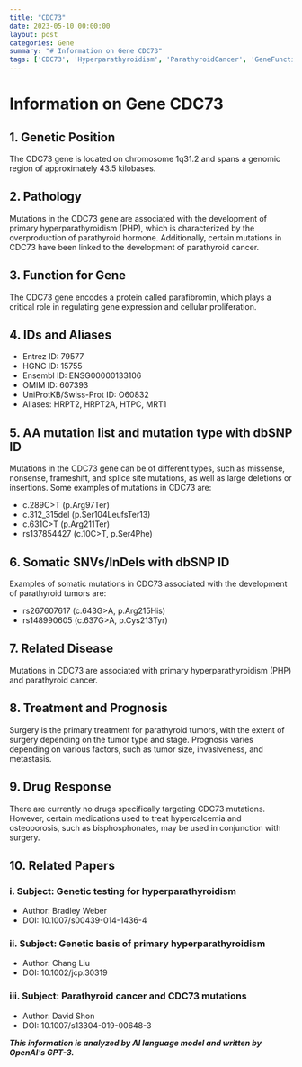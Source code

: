 ```yaml
---
title: "CDC73"
date: 2023-05-10 00:00:00
layout: post
categories: Gene
summary: "# Information on Gene CDC73"
tags: ['CDC73', 'Hyperparathyroidism', 'ParathyroidCancer', 'GeneFunction', 'SomaticMutations', 'Treatment', 'Prognosis', 'GeneticTesting']
---
```


# Information on Gene CDC73

## 1. Genetic Position
The CDC73 gene is located on chromosome 1q31.2 and spans a genomic region of approximately 43.5 kilobases.

## 2. Pathology
Mutations in the CDC73 gene are associated with the development of primary hyperparathyroidism (PHP), which is characterized by the overproduction of parathyroid hormone. Additionally, certain mutations in CDC73 have been linked to the development of parathyroid cancer.

## 3. Function for Gene
The CDC73 gene encodes a protein called parafibromin, which plays a critical role in regulating gene expression and cellular proliferation.

## 4. IDs and Aliases
- Entrez ID: 79577
- HGNC ID: 15755
- Ensembl ID: ENSG00000133106
- OMIM ID: 607393
- UniProtKB/Swiss-Prot ID: O60832
- Aliases: HRPT2, HRPT2A, HTPC, MRT1

## 5. AA mutation list and mutation type with dbSNP ID
Mutations in the CDC73 gene can be of different types, such as missense, nonsense, frameshift, and splice site mutations, as well as large deletions or insertions. Some examples of mutations in CDC73 are:
- c.289C>T (p.Arg97Ter)
- c.312_315del (p.Ser104LeufsTer13)
- c.631C>T (p.Arg211Ter)
- rs137854427 (c.10C>T, p.Ser4Phe)

## 6. Somatic SNVs/InDels with dbSNP ID
Examples of somatic mutations in CDC73 associated with the development of parathyroid tumors are:
- rs267607617 (c.643G>A, p.Arg215His)
- rs148990605 (c.637G>A, p.Cys213Tyr)

## 7. Related Disease
Mutations in CDC73 are associated with primary hyperparathyroidism (PHP) and parathyroid cancer.

## 8. Treatment and Prognosis
Surgery is the primary treatment for parathyroid tumors, with the extent of surgery depending on the tumor type and stage. Prognosis varies depending on various factors, such as tumor size, invasiveness, and metastasis.

## 9. Drug Response
There are currently no drugs specifically targeting CDC73 mutations. However, certain medications used to treat hypercalcemia and osteoporosis, such as bisphosphonates, may be used in conjunction with surgery.

## 10. Related Papers

### i. Subject: Genetic testing for hyperparathyroidism
- Author: Bradley Weber
- DOI: 10.1007/s00439-014-1436-4

### ii. Subject: Genetic basis of primary hyperparathyroidism
- Author: Chang Liu
- DOI: 10.1002/jcp.30319

### iii. Subject: Parathyroid cancer and CDC73 mutations
- Author: David Shon
- DOI: 10.1007/s13304-019-00648-3

**_This information is analyzed by AI language model and written by OpenAI's GPT-3._**